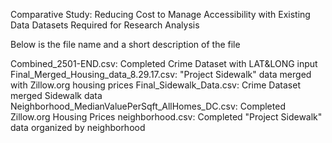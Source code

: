Comparative Study: Reducing Cost to Manage Accessibility with Existing Data
Datasets Required for Research Analysis

Below is the file name and a short description of the file

Combined_2501-END.csv: Completed Crime Dataset with LAT&LONG input
Final_Merged_Housing_data_8.29.17.csv: "Project Sidewalk" data merged with Zillow.org housing prices
Final_Sidewalk_Data.csv: Crime Dataset merged Sidewalk data
Neighborhood_MedianValuePerSqft_AllHomes_DC.csv: Completed Zillow.org Housing Prices
neighborhood.csv: Completed "Project Sidewalk" data organized by neighborhood

